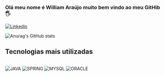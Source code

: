 ### Olá meu nome é William Araújo muito bem vindo ao meu GitHib 🖐️

[![Linkedin](https://img.shields.io/badge/LinkedIn-0077B5?style=for-the-badge&logo=linkedin&logoColor=white)](https://www.linkedin.com/in/william-araujo-4a33061a6/)

![Anurag's GitHub stats](https://github-readme-stats.vercel.app/api?username=WilliamAraujo237&show_icons=true&theme=tokyonight)

## Tecnologias mais utilizadas

<div style="display: inline_block"><br/>
  <img aling="center" alt="JAVA" src="https://img.shields.io/badge/Java-ED8B00?style=for-the-badge&logo=openjdk&logoColor=white"/>
  <img aling="center" alt="SPRING" src="[https://img.shields.io/badge/Java-ED8B00?style=for-the-badge&logo=openjdk&logoColor=white]    
       (https://img.shields.io/badge/Spring-6DB33F?style=for-the-badge&logo=spring&logoColor=white)"/>
  <img aling="center" alt="MYSQL" src="[https://img.shields.io/badge/Java-ED8B00?style=for-the-badge&logo=openjdk&logoColor=white]    
       (https://img.shields.io/badge/MySQL-005C84?style=for-the-badge&logo=mysql&logoColor=white)"/>
  <img aling="center" alt="ORACLE" src="[https://img.shields.io/badge/Java-ED8B00?style=for-the-badge&logo=openjdk&logoColor=white] 
        (https://img.shields.io/badge/Oracle-F80000?style=for-the-badge&logo=Oracle&logoColor=white)https://img.shields.io/badge/Oracle- F80000?style=for-the-badge&logo=Oracle&logoColor=white"/>
</div>

